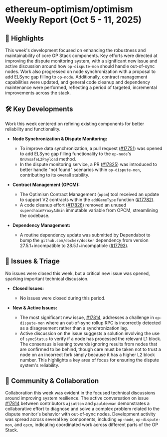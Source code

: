 # ethereum-optimism/optimism Weekly Report (Oct 5 - 11, 2025)

## 🚀 Highlights
This week's development focused on enhancing the robustness and maintainability of core OP Stack components. Key efforts were directed at improving the dispute monitoring system, with a significant new issue and active discussion around how `op-dispute-mon` should handle out-of-sync nodes. Work also progressed on node synchronization with a proposal to add ELSync gap filling to `op-node`. Additionally, contract management capabilities were updated, and general code cleanup and dependency maintenance were performed, reflecting a period of targeted, incremental improvements across the stack.

## 🛠️ Key Developments
Work this week centered on refining existing components for better reliability and functionality.

- **Node Synchronization & Dispute Monitoring:**
  - To improve data synchronization, a pull request ([#17751](https://github.com/ethereum-optimism/optimism/pull/17751)) was opened to add ELSync gap filling functionality to the `op-node`'s `OnUnsafeL2Payload` method.
  - In the dispute monitoring service, a PR ([#17825](https://github.com/ethereum-optimism/optimism/pull/17825)) was introduced to better handle "not found" scenarios within `op-dispute-mon`, contributing to its overall stability.

- **Contract Management (OPCM):**
  - The Optimism Contract Management (`opcm`) tool received an update to support V2 contracts within the `addGameType` function ([#17782](https://github.com/ethereum-optimism/optimism/pull/17782)).
  - A code cleanup effort ([#17828](https://github.com/ethereum-optimism/optimism/pull/17828)) removed an unused `superchainProxyAdmin` immutable variable from OPCM, streamlining the codebase.

- **Dependency Management:**
  - A routine dependency update was submitted by Dependabot to bump the `github.com/docker/docker` dependency from version 27.5.1+incompatible to 28.5.1+incompatible ([#17793](https://github.com/ethereum-optimism/optimism/pull/17793)).

## 🐛 Issues & Triage
No issues were closed this week, but a critical new issue was opened, sparking important technical discussion.

- **Closed Issues:**
  - No issues were closed during this period.

- **New & Active Issues:**
  - The most significant new issue, [#17814](https://github.com/ethereum-optimism/optimism/issues/17814), addresses a challenge in `op-dispute-mon` where an out-of-sync rollup RPC is incorrectly detected as a disagreement rather than a synchronization lag.
  - Active discussion on the issue suggests a solution involving the use of `syncStatus` to verify if a node has processed the relevant L1 block. The consensus is leaning towards ignoring results from nodes that are confirmed to be behind, though care must be taken not to trust a node on an incorrect fork simply because it has a higher L2 block number. This highlights a key area of focus for ensuring the dispute system's reliability.

## 💬 Community & Collaboration
Collaboration this week was evident in the focused technical discussions around improving system resilience. The active conversation on issue [#17814](https://github.com/ethereum-optimism/optimism/issues/17814) between contributors `ajsutton` and `pauldowman` demonstrates a collaborative effort to diagnose and solve a complex problem related to the dispute monitor's behavior with out-of-sync nodes. Development activity was spread across several key components, including `op-node`, `op-dispute-mon`, and `opcm`, indicating coordinated work across different parts of the OP Stack.